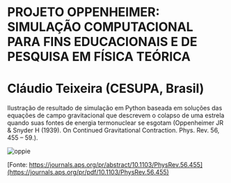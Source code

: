 # PROJETO OPPENHEIMER: SIMULAÇÃO COMPUTACIONAL PARA FINS EDUCACIONAIS E DE PESQUISA EM FÍSICA TEÓRICA
# Cláudio Teixeira (CESUPA, Brasil)

Ilustração de resultado de simulação em Python baseada em soluções das equações de campo gravitacional que descrevem o colapso de uma estrela quando suas fontes de energia termonuclear se esgotam (Oppenheimer JR & Snyder H (1939). On Continued Gravitational Contraction. Phys. Rev. 56, 455 – 59.).


![oppie](https://github.com/user-attachments/assets/176b9a50-b05a-4867-b749-ec77fce40b37)


[Fonte: https://journals.aps.org/pr/abstract/10.1103/PhysRev.56.455](https://journals.aps.org/pr/pdf/10.1103/PhysRev.56.455)
